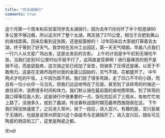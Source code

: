 ```yaml
---
title: "环太湖骑行"
comments: true
---
```

这个月第一个周末和实验室同学去太湖骑行，因为去年11月份环了半个阳澄湖60多公里不够过瘾，所以这次环了整个太湖，两天骑了270公里，相当于合肥到黄山的直线距离。回来后看到这张图，还是挺震撼的！
<pic>
过年回来后大家就打算着去太湖，终于等到了好天气。我学校在苏州工业园区，第一天天气晴朗，早晨八点我们一行六人从文星广场出发，这是出发前的合影。
<pic>
上午的计划是中午赶到无锡吃午饭，当我们走到50公里时似乎就不行了，这简直是受罪啊！骑行最痛苦的倒不是骑不动，而是屁股疼，这次骑之前已经加了坐垫，但骑多了压得还是痛，以至于不敢用力。这是在无锡市政府对面的金匮公园拍的，天气不错，花都盛开了。
<pic>
中午两点才吃的午饭，上午因为路不熟，我们绕了很多弯路，走了凹凸不平的小路，而且有一位小伙伴一马当先，把我们远远地甩在了后面，甚至到了该转弯的时候还一直往前冲，浪费很多时间和体力。我们默认骑在最前面的查地图带路，到了转弯的路口得等后面人到，这是骑行中很重要的一点。饭吃完后买了三瓶水，匆匆忙忙地上路了。没骑多久，就到了蠡湖，传说春秋战国时期范蠡带西施隐居在这。
<pic>
下午我们得加快速度了，之后进入常州，骑了一段后，进入宜兴，有趣的是，宜兴是属于无锡的，也就是说常州把宜兴这个县级市与无锡隔开了，进入宜兴后，随处可见陶瓷的商店和工厂，这里是陶瓷之都。


<!-- more -->


(End)
